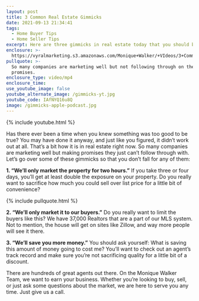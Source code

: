 ```yaml
---
layout: post
title: 3 Common Real Estate Gimmicks
date: 2021-09-13 21:34:41
tags:
  - Home Buyer Tips
  - Home Seller Tips
excerpt: Here are three gimmicks in real estate today that you should be wary of.
enclosure: >-
  https://vyralmarketing.s3.amazonaws.com/Monique+Walker/+VIdeos/3+Common+Real+Estate+Gimmicks.mp4
pullquote: >-
  So many companies are marketing well but not following through on their
  promises.
enclosure_type: video/mp4
enclosure_time:
use_youtube_image: false
youtube_alternate_image: /gimmicks-yt.jpg
youtube_code: IAfNYQ16u8Q
image: /gimmicks-apple-podcast.jpg
---
```

{% include youtube.html %}

Has there ever been a time when you knew something was too good to be true? You may have done it anyway, and just like you figured, it didn’t work out at all. That’s a bit how it is in real estate right now. So many companies are marketing well but making promises they just can’t follow through with. Let’s go over some of these gimmicks so that you don’t fall for any of them:

**1\. “We’ll only market the property for two hours.”** If you take three or four days, you’ll get at least double the exposure on your property. Do you really want to sacrifice how much you could sell over list price for a little bit of convenience?

{% include pullquote.html %}

**2\. “We’ll only market it to our buyers.”** Do you really want to limit the buyers like this? We have 37,000 Realtors that are a part of our MLS system. Not to mention, the house will get on sites like Zillow, and way more people will see it there.

**3\. “We’ll save you more money.”** You should ask yourself: What is saving this amount of money going to cost me? You’ll want to check out an agent’s track record and make sure you’re not sacrificing quality for a little bit of a discount.

There are hundreds of great agents out there. On the Monique Walker Team, we want to earn your business. Whether you’re looking to buy, sell, or just ask some questions about the market, we are here to serve you any time. Just give us a call.
